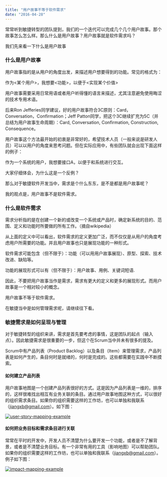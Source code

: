 ```yaml
---
title: "用户故事不等于软件需求"
date: "2016-04-28"
---
```


常常听到敏捷转型的团队提到，我们的一个迭代可以完成几个几个用户故事。那个故事怎么怎么样。那么什么是用户故事？用户故事就是软件需求吗？

我们先来看一下什么是用户故事

### 什么是用户故事

用户故事指的是从用户的角度出发，来描述用户想要得到的功能。常见的格式为：

作为<某个用户>，我想要<功能>，以便于<实现某个价值>

用户故事需要采用日常用语或者用户听得懂的语言来描述，尤其注意避免使用晦涩的技术专用术语。

后来Ron Jefferies同学建议，好的用户故事符合3C原则：Card，Conversation，Confirmation；Jeff Patton同学，把这个3C继续扩充为5C（并总结为用户故事生命周期）：Card, Conversation, Confirmation, Construction, Consequence。

用户故事这个方法最开始的初衷是非常好的，希望技术人员（一般来说是研发人员）可以以用户的角度来思考问题。但在实际应用中，有些团队就会出现下面这样的例子：

作为一个系统的用户，我想要接口A，以便于和系统进行交互。

大家仔细体会，为什么这是一个反例？

那么对于敏捷软件开发当中，需求是个什么东东，是不是都是用户故事呢？

我的观点是，用户故事不是软件需求。

### 什么是软件需求

需求分析指的是在创建一个新的或改变一个系统或产品时，确定新系统的目的、范围、定义和功能时所要做的所有工作。（摘自wikipedia）

从上面的定义中可以看出，软件需求的定义更加广泛，而不仅仅是从用户的角度考虑用户所需要的功能。并且用户故事也只是展现功能的一种形式。

软件需求可能包含（但不限于）：功能（可以用用户故事展现）、原型、探索、技术改进、缺陷等。

功能的展现形式可以有（但不限于）：用户故事、用例、关键词短语.

因此，不要把用户故事当作是需求，需求有更大的定义和更多的展现形式。而用户故事是一个相对较小的概念。

用户故事不等于软件需求。

在敏捷当中是如何管理需求呢，请继续往下看。

### 敏捷需求是如何呈现与管理

对于敏捷转型的组织来讲，需求是首先要考虑的事情，这是团队的起点（输入点）。因此敏捷需求是很重要的一步，但这个在Scrum当中并未有很多的提及。

Scrum中有产品列表（Product Backlog）以及条目（Item）来管理需求，产品列表是如何产生的，条目何时是就绪的，何时是完成的。这些都需要在实践中不断摸索。

#### 如何建立产品列表

用户故事地图是一个创建产品列表很好的方式。这是因为产品列表是一维的，排序的，这样很难找出相互有业务关联的条目。通过用户故事地图这种方式，可以很好的组织需求条目。如果你的组织需要这样的工作坊，也可以单独和我联系（jiangxb@gmail.com）。如下图：

[![user-story-mapping-example](/wp-content/uploads/2016/04/user-story-mapping-example.png)](http://bobjiang.com/index.php/2016/04/28/user-story-is-not-requirement/user-story-mapping-example/#main)

#### 如何把业务目标和需求条目进行关联

常常在平时的开发中，开发人员不清楚为什么要开发一个功能，或者是不了解背景，或者是不清楚业务目标。有一个非常有用的工具（影响地图）可以帮助团队。如果你的组织需要这样的工作坊，也可以单独和我联系（jiangxb@gmail.com）。例子如下图：

[![impact-mapping-example](/wp-content/uploads/2016/04/impact-mapping-example.jpg)](http://bobjiang.com/index.php/2016/04/28/user-story-is-not-requirement/impact-mapping-example/#main)
